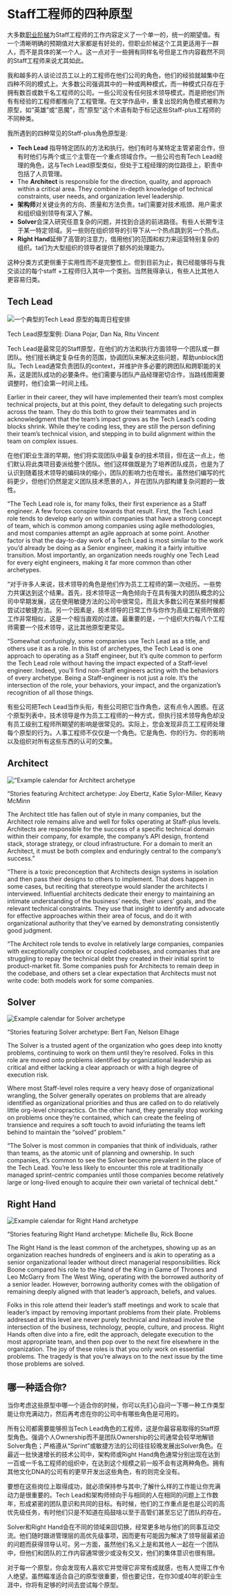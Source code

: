 # Staff工程师的四种原型

大多数[职业阶梯](https://lethain.com/perf-management-system/)为Staff工程师的工作内容定义了一个单一的，统一的期望值。有一个清晰明确的预期值对大家都是有好处的，但职业阶梯这个工具更适用于一群人，而不是具体的某一个人。这一点对于一些拥有同样名号但是工作内容截然不同的Staff工程师来说尤其如此。

我和越多的人谈论过员工以上的工程师在他们公司的角色，他们的经验就越集中在四种不同的模式上。大多数公司强调其中的一种或两种模式，而一种模式只存在于拥有数百或数千名工程师的公司。一些公司没有任何技术领导模式，而是把他们所有有经验的工程师都推向了工程管理。在文学作品中，重复出现的角色模式被称为原型，如“英雄”或“恶魔”，而"原型"这个术语有助于标记这些Staff-plus工程师的不同种类。

我所遇到的四种常见的Staff-plus角色原型是:

* **Tech Lead** 指导特定团队的方法和执行。他们有时与某特定主管紧密合作，但有时他们与两个或三个主管在一个重点领域合作。一些公司也有Tech Lead经理的角色，这与Tech Lead原型类似，但处于工程经理的岗位路径上，职责中包括了人员管理。
* The **Architect** is responsible for the direction, quality, and approach within a critical area. They combine in-depth knowledge of technical constraints, user needs, and organization level leadership. 
* **架构师**对关键业务的方向、质量和方法负责。ta们需要对技术瓶颈、用户需求和组织级别领导有深入了解。
* **Solver**会深入研究任意复杂的问题，并找到合适的前进路径。有些人长期专注于某一特定领域。另一些则在组织领导的引导下从一个热点跳到另一个热点。
* **Right Hand**延伸了高管的注意力，借用他们的范围和权力来运营特别复杂的组织。ta们为大型组织的领导者提供了额外的处理能力。

这种分类方式更侧重于实用性而不是完整性上。但到目前为止，我已经能够将与我交谈过的每个staff +工程师归入其中一个类别。当然我得承认，有些人比其他人更容易归类。

## Tech Lead

![&#x4E00;&#x4E2A;&#x5178;&#x578B;&#x7684;Tech Lead &#x539F;&#x578B;&#x7684;&#x6BCF;&#x5468;&#x65E5;&#x7A0B;&#x5B89;&#x6392;](../.gitbook/assets/image%20%283%29.png)

Tech Lead原型案例: Diana Pojar, Dan Na, Ritu Vincent

Tech Lead是最常见的Staff原型，在他们的方法和执行方面领导一个团队或一群团队。他们擅长确定复杂任务的范围，协调团队来解决这些问题，帮助unblock团队。Tech Lead通常负责团队的context，并维护许多必要的跨团队和跨职能的关系，这是团队成功的必要条件。他们需要与团队产品经理密切合作，当路线图需要调整时，他们会第一时间上线。

Earlier in their career, they will have implemented their team’s most complex technical projects, but at this point, they default to delegating such projects across the team. They do this both to grow their teammates and in acknowledgment that the team’s impact grows as the Tech Lead’s coding blocks shrink. While they’re coding less, they are still the person defining their team’s technical vision, and stepping in to build alignment within the team on complex issues.

在他们职业生涯的早期，他们将实现团队中最复杂的技术项目，但在这一点上，他们默认将此类项目委派给整个团队。他们这样做既是为了培养团队成员，也是为了认识到随着技术领导的编码块的缩小，团队的影响力也在增长。虽然他们编写的代码更少，但他们仍然是定义团队技术愿景的人，并在团队内部构建复杂问题的一致性。

“The Tech Lead role is, for many folks, their first experience as a Staff engineer. A few forces conspire towards that result. First, the Tech Lead role tends to develop early on within companies that have a strong concept of team, which is common among companies using agile methodologies, and most companies attempt an agile approach at some point. Another factor is that the day-to-day work of a Tech Lead is most similar to the work you’d already be doing as a Senior engineer, making it a fairly intuitive transition. Most importantly, an organization needs roughly one Tech Lead for every eight engineers, making it far more common than other archetypes.

“对于许多人来说，技术领导的角色是他们作为员工工程师的第一次经历。一些势力共谋达到这个结果。首先，技术领导这一角色倾向于在具有强大的团队概念的公司中早期发展，这在使用敏捷方法的公司中很常见，而且大多数公司在某些时候都尝试过敏捷方法。另一个因素是，技术领导的日常工作与你作为高级工程师所做的工作非常相似，这是一个相当直观的过渡。最重要的是，一个组织大约每八个工程师需要一个技术领导，这比其他原型更常见。

“Somewhat confusingly, some companies use Tech Lead as a title, and others use it as a role. In this list of archetypes, the Tech Lead is one approach to operating as a Staff engineer, but it’s quite common to perform the Tech Lead role without having the impact expected of a Staff-level engineer. Indeed, you’ll find non-Staff engineers acting with the behaviors of every archetype. Being a Staff-engineer is not just a role. It’s the intersection of the role, your behaviors, your impact, and the organization’s recognition of all those things.

有些公司把Tech Lead当作头衔，有些公司把它当作角色，这有点令人困惑。在这个原型列表中，技术领导是作为员工工程师的一种方式，但执行技术领导角色却没有员工级别工程师所期望的影响是很常见的。实际上，您会发现非员工工程师处理每个原型的行为。人事工程师不仅仅是一个角色。它是角色、你的行为、你的影响以及组织对所有这些东西的认可的交集。

## Architect

![&#x201C;Example calendar for Architect archetype](../.gitbook/assets/image%20%285%29.png)

“Stories featuring Architect archetype: Joy Ebertz, Katie Sylor-Miller, Keavy McMinn

The Architect title has fallen out of style in many companies, but the Architect role remains alive and well for folks operating at Staff-plus levels. Architects are responsible for the success of a specific technical domain within their company, for example, the company’s API design, frontend stack, storage strategy, or cloud infrastructure. For a domain to merit an Architect, it must be both complex and enduringly central to the company’s success.”

“There is a toxic preconception that Architects design systems in isolation and then pass their designs to others to implement. That does happen in some cases, but reciting that stereotype would slander the architects I interviewed. Influential architects dedicate their energy to maintaining an intimate understanding of the business’ needs, their users’ goals, and the relevant technical constraints. They use that insight to identify and advocate for effective approaches within their area of focus, and do it with organizational authority that they’ve earned by demonstrating consistently good judgment.

“The Architect role tends to evolve in relatively large companies, companies with exceptionally complex or coupled codebases, and companies that are struggling to repay the technical debt they created in their initial sprint to product-market fit. Some companies push for Architects to remain deep in the codebase, and others set a clear expectation that Architects must not write code: both models work for some companies.

## Solver

![Example calendar for Solver archetype](../.gitbook/assets/image%20%287%29.png)

“Stories featuring Solver archetype: Bert Fan, Nelson Elhage

The Solver is a trusted agent of the organization who goes deep into knotty problems, continuing to work on them until they’re resolved. Folks in this role are moved onto problems identified by organizational leadership as critical and either lacking a clear approach or with a high degree of execution risk.

Where most Staff-level roles require a very heavy dose of organizational wrangling, the Solver generally operates on problems that are already identified as organizational priorities and thus are called on to do relatively little org-level chiropractics. On the other hand, they generally stop working on problems once they’re contained, which can create the feeling of transience and requires a soft touch to avoid infuriating the teams left behind to maintain the “solved” problem.”

“The Solver is most common in companies that think of individuals, rather than teams, as the atomic unit of planning and ownership. In such companies, it’s common to see the Solver become prevalent in the place of the Tech Lead. You’re less likely to encounter this role at traditionally managed sprint-centric companies until those companies become relatively large or long-lived enough to acquire their own varietal of technical debt.”

## Right Hand

![Example calendar for Right Hand archetype](../.gitbook/assets/image%20%284%29.png)

“Stories featuring Right Hand archetype: Michelle Bu, Rick Boone

The Right Hand is the least common of the archetypes, showing up as an organization reaches hundreds of engineers and is akin to operating as a senior organizational leader without direct managerial responsibilities. Rick Boone compared his role to the Hand of the King in Game of Thrones and Leo McGarry from The West Wing, operating with the borrowed authority of a senior leader. However, borrowing authority comes with the obligation of remaining deeply aligned with that leader’s approach, beliefs, and values.

Folks in this role attend their leader’s staff meetings and work to scale that leader’s impact by removing important problems from their plate. Problems addressed at this level are never purely technical and instead involve the intersection of the business, technology, people, culture, and process. Right Hands often dive into a fire, edit the approach, delegate execution to the most appropriate team, and then pop over to the next fire elsewhere in the organization. The joy of these roles is that you only work on essential problems. The tragedy is that you’re always on to the next issue by the time those problems are solved.

## 哪一种适合你?

当你考虑这些原型中哪一个适合你的时候，你可以先扪心自问一下哪一种工作类型能让你充满动力，然后再考虑在你的公司中有哪些角色是可用的。

所有公司都需要能够担当Tech Lead角色的工程师，这是你最容易取得的Staff原型角色。强调个人Ownership而不是团队Ownership的公司通常会较早地解锁Solver角色；严格遵从“Sprint”或敏捷方法的公司往往较晚发展出Solver角色。在最近一批快速增长的技术公司中，架构师或Right Hand角色通常分别出现在达到一百或一千名工程师的组织中，在达到这个规模之前一般不会有这两种角色。拥有其他文化DNA的公司有的更早开发出这些角色，有的则完全没有。

要想在这些岗位上取得成功，就必须保持参与其中;了解什么样的工作能让你充满动力是很重要的。Tech Lead和架构师倾向于与相同的人在相同的问题上工作数年，形成紧密的团队意识和共同的目标。有时候，他们的工作重点是也是公司的高优先级任务，有时他们只是不知道在捣鼓啥以至于高管们甚至忘记了团队的存在。

Solver和Right Hand会在不同的领域来回切换，经常更多地与他们的同事互动交流。他们随时跟进管理层的高优先级事项，因而更有可能因为解决了领导层最紧迫的问题而获得领导认可。另一方面，虽然他们名义上是和其他人一起在一个团队中，但他们和团队的工作内容通常很少或没有交叉，他们的集体意识也很有限。

对于每一个原型，你会发现有人喜欢它并觉得它非常有成就感，也有人觉得工作令人绝望。虽然瞄准适合自己的原型很重要，但也要记住，在你30或40年的职业生涯中，你将有足够的时间去尝试每个原型。





